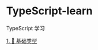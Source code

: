 # TypeScript-learn
TypeScript 学习


[1. 🍦 基础类型](https://github.com/shunyue1320/TypeScript-learn/blob/main/src/1.%E5%9F%BA%E7%A1%80%E7%B1%BB%E5%9E%8B.ts)